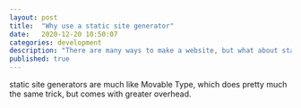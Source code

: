 ```yaml
---
layout: post
title:  "Why use a static site generator"
date:   2020-12-20 10:50:07
categories: development
description: "There are many ways to make a website, but what about static site generators"
published: true
---
```


static site generators are much like Movable Type, which does pretty much the same trick, but comes with greater overhead. 

